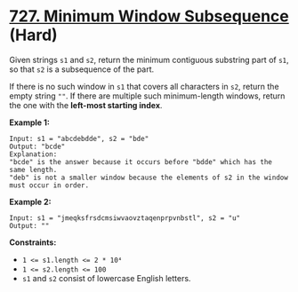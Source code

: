 # [727. Minimum Window Subsequence][link] (Hard)

[link]: https://leetcode.com/problems/minimum-window-subsequence/

Given strings `s1` and `s2`, return the minimum contiguous substring part of  `s1`, so that  `s2` is
a subsequence of the part.

If there is no such window in `s1` that covers all characters in `s2`, return the empty string `""`.
If there are multiple such minimum-length windows, return the one with the **left-most starting
index**.

**Example 1:**

```
Input: s1 = "abcdebdde", s2 = "bde"
Output: "bcde"
Explanation:
"bcde" is the answer because it occurs before "bdde" which has the same length.
"deb" is not a smaller window because the elements of s2 in the window must occur in order.
```

**Example 2:**

```
Input: s1 = "jmeqksfrsdcmsiwvaovztaqenprpvnbstl", s2 = "u"
Output: ""
```

**Constraints:**

- `1 <= s1.length <= 2 * 10⁴`
- `1 <= s2.length <= 100`
- `s1` and `s2` consist of lowercase English letters.
